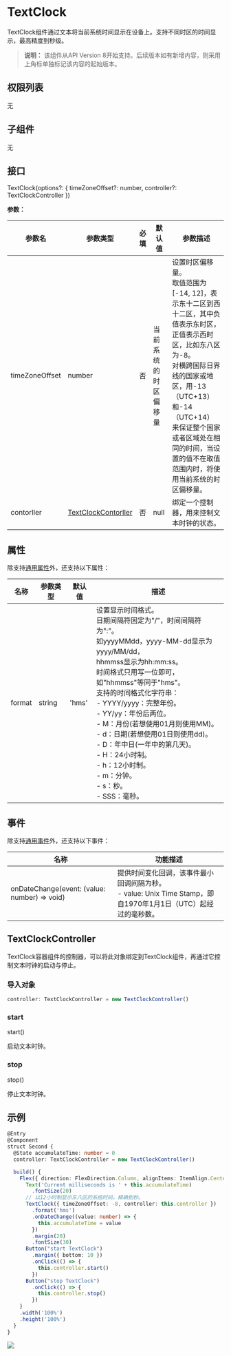 # TextClock

TextClock组件通过文本将当前系统时间显示在设备上。支持不同时区的时间显示，最高精度到秒级。

>**说明：**
>该组件从API Version 8开始支持。后续版本如有新增内容，则采用上角标单独标记该内容的起始版本。

## 权限列表

无

## 子组件

无

## 接口

TextClock(options?: { timeZoneOffset?: number, controller?: TextClockController })

**参数：** 

| 参数名   | 参数类型 | 必填 | 默认值             | 参数描述                                                     |
| -------- | -------- | ---- | ------------------ | ------------------------------------------------------------ |
| timeZoneOffset | number   | 否   | 当前系统的时区偏移量 | 设置时区偏移量。<br>取值范围为[-14, 12]，表示东十二区到西十二区，其中负值表示东时区，正值表示西时区，比如东八区为-8。<br>对横跨国际日界线的国家或地区，用-13（UTC+13）和-14（UTC+14）来保证整个国家或者区域处在相同的时间，当设置的值不在取值范围内时，将使用当前系统的时区偏移量。 |
| contorller | [TextClockContorller](#textclockcontroller) | 否 | null | 绑定一个控制器，用来控制文本时钟的状态。|

## 属性

除支持[通用属性](ts-universal-attributes-size.md)外，还支持以下属性：

| 名称   | 参数类型 | 默认值   | 描述                                                         |
| ------ | -------- | -------- | ------------------------------------------------------------ |
| format | string   | 'hms' | 设置显示时间格式。<br/>日期间隔符固定为"/"，时间间隔符为":"。<br/>如yyyyMMdd，yyyy-MM-dd显示为yyyy/MM/dd，<br/>hhmmss显示为hh:mm:ss。 <br/>时间格式只用写一位即可，如"hhmmss"等同于"hms"。<br/>支持的时间格式化字符串：<br/>- YYYY/yyyy：完整年份。<br/>- YY/yy：年份后两位。<br/>- M：月份(若想使用01月则使用MM)。<br/>- d：日期(若想使用01日则使用dd)。<br/>- D：年中日(一年中的第几天)。<br/>- H：24小时制。<br/>- h：12小时制。<br/>- m：分钟。<br/>- s：秒。<br/>- SSS：毫秒。|

## 事件

除支持[通用事件](ts-universal-events-click.md)外，还支持以下事件：

| 名称                                         | 功能描述                                                     |
| -------------------------------------------- | ------------------------------------------------------------ |
| onDateChange(event: (value: number) => void) | 提供时间变化回调，该事件最小回调间隔为秒。<br /> - value: Unix Time Stamp，即自1970年1月1日（UTC）起经过的毫秒数。 |

## TextClockController

TextClock容器组件的控制器，可以将此对象绑定到TextClock组件，再通过它控制文本时钟的启动与停止。

### 导入对象

```ts
controller: TextClockController = new TextClockController()
```

### start

start()

启动文本时钟。

### stop

stop()

停止文本时钟。


## 示例

```ts
@Entry
@Component
struct Second {
  @State accumulateTime: number = 0
  controller: TextClockController = new TextClockController()

  build() {
    Flex({ direction: FlexDirection.Column, alignItems: ItemAlign.Center, justifyContent: FlexAlign.Center }) {
      Text('Current milliseconds is ' + this.accumulateTime)
        .fontSize(20)
      // 以12小时制显示东八区的系统时间，精确到秒。
      TextClock({ timeZoneOffset: -8, controller: this.controller })
        .format('hms')
        .onDateChange((value: number) => {
          this.accumulateTime = value
        })
        .margin(20)
        .fontSize(30)
      Button("start TextClock")
        .margin({ bottom: 10 })
        .onClick(() => {
          this.controller.start()
        })
      Button("stop TextClock")
        .onClick(() => {
          this.controller.stop()
        })
    }
    .width('100%')
    .height('100%')
  }
}
```
![](figures/text_clock.png)

